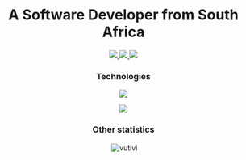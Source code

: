 <h1 align="center">A Software Developer from South Africa</h1>


  <p align="center"> 
  
   <a href="https://www.liftsearch.co.za/">
    <img src="https://img.shields.io/badge/Portfolio-465149?style=for-the-badge"/>
  </a>
  
  <a href="https://www.linkedin.com/in/vutivi-shivambu-a561b7141/">
    <img src="https://img.shields.io/badge/LinkedIn-465149?style=for-the-badge"/>
  </a>
  
   <a href="mailto:vutivi.xanani@gmail.com">
    <img src="https://img.shields.io/badge/Email-465149?style=for-the-badge"/>
  </a>
 
</p>

<h3 align="center">Technologies</h3>

<p align="center">
  <a href="https://www.liftsearch.co.za">
    <img src="https://skillicons.dev/icons?i=ruby,go,react,rails,firebase,postgres,rspec" />
  </a>
</p>
<p align="center">
  <a href="https://www.liftsearch.co.za">
    <img src="https://skillicons.dev/icons?i=html,css,bootstrap,sass,figma,bash,git,github" />
  </a>
</p>

<h3 align="center">Other statistics</h3>

<p align="center">&nbsp;<img align="center" src="https://github-readme-stats.vercel.app/api?username=vutivi&show_icons=true&locale=en" alt="vutivi" /></p>
